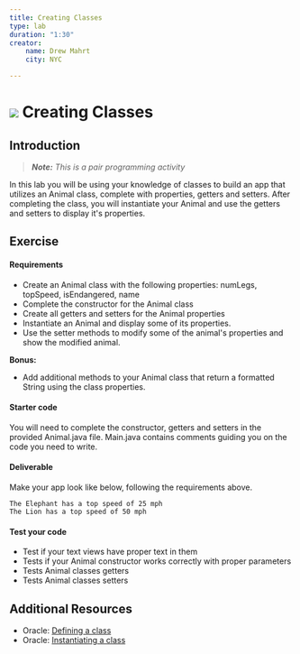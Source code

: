 ```yaml
---
title: Creating Classes
type: lab
duration: "1:30"
creator:
    name: Drew Mahrt
    city: NYC

---
```


# ![](https://ga-dash.s3.amazonaws.com/production/assets/logo-9f88ae6c9c3871690e33280fcf557f33.png) Creating Classes

## Introduction

> ***Note:*** _This is a pair programming activity_

In this lab you will be using your knowledge of classes to build an app that utilizes an Animal class, complete with properties, getters and setters. After completing the class, you will instantiate your Animal and use the getters and setters to display it's properties.

## Exercise

#### Requirements

- Create an Animal class with the following properties: numLegs, topSpeed, isEndangered, name
- Complete the constructor for the Animal class
- Create all getters and setters for the Animal  properties
- Instantiate an Animal  and display some of its properties.
- Use the setter methods to modify some of the animal's properties and show the modified animal.

**Bonus:**
- Add additional methods to your Animal class that return a formatted String using the class properties.

#### Starter code

You will need to complete the constructor, getters and setters in the provided Animal.java file. Main.java contains comments guiding you on the code you need to write.

#### Deliverable

Make your app look like below, following the requirements above.

```
The Elephant has a top speed of 25 mph
The Lion has a top speed of 50 mph
```


#### Test your code


* Test if your text views have proper text in them
* Tests if your Animal constructor works correctly with proper parameters
* Tests Animal classes getters
* Tests Animal classes setters


## Additional Resources

- Oracle: [Defining a class](https://docs.oracle.com/javase/tutorial/java/javaOO/classes.html)
- Oracle: [Instantiating a class](https://docs.oracle.com/javase/tutorial/java/javaOO/objects.html)
